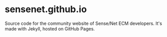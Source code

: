# sensenet.github.io

Source code for the community website of Sense/Net ECM developers. It's made with Jekyll, hosted on GitHub Pages.
